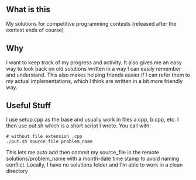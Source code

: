 ## What is this
My solutions for competitive programming contests (released after the contest ends of course)
## Why
I want to keep track of my progress and activity. It also gives me an easy way to look back on old solutions written in a way I can easily remember and understand. This also makes helping friends easier if I can refer them to my actual implementations, which I think are written in a bit more friendly way.
## Useful Stuff
I use setup.cpp as the base and usually work in files a.cpp, b.cpp, etc. I then use put.sh which is a short script I wrote. You call with:
```
# without file extension .cpp
./put.sh source_file problem_name
```
This lets me auto add then commit my source_file in the remote solutions/problem_name with a month-date time stamp to avoid naming conflict. Locally, I have no solutions folder and I'm able to work in a clean directory
